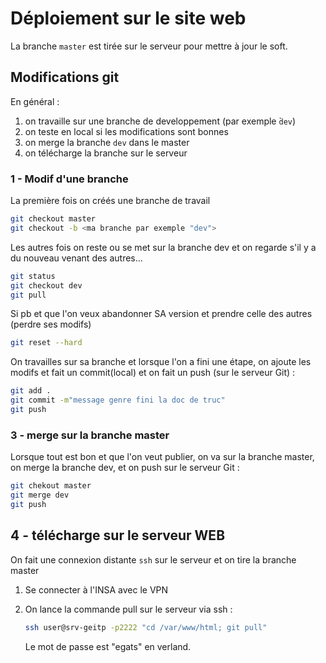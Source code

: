 # Déploiement sur le site web
La branche `master` est tirée sur le serveur pour mettre à jour le soft.

## Modifications git

En général :
 1. on travaille sur une branche de developpement (par exemple ̀`dev`)
 2. on teste en local si les modifications sont bonnes
 3. on merge la branche `dev` dans le master
 4. on télécharge la branche sur le serveur

### 1 - Modif d'une branche

La première fois on créés  une branche de travail  
  ```bash 
  git checkout master
  git checkout -b <ma branche par exemple "dev">
  ```
Les autres fois on reste ou se met sur la branche dev et on regarde s'il y a du nouveau venant des autres...
  ```bash 
  git status
  git checkout dev
  git pull
  ```
 Si pb et que l'on veux abandonner SA version et prendre celle des autres (perdre ses modifs) 
```bash
git reset --hard
```

 On travailles sur sa branche et lorsque l'on a fini une étape, on ajoute les modifs et fait un commit(local) et on fait un push (sur le serveur Git) :
```bash
git add .
git commit -m"message genre fini la doc de truc"
git push
```

### 3 - merge sur la branche master

Lorsque tout est bon et que l'on veut publier, on va sur la branche master, on merge la branche dev, et on push sur le serveur Git :
```bash
git chekout master
git merge dev
git push
```

## 4 - télécharge sur le serveur WEB
On fait une connexion distante `ssh` sur le serveur et on tire la branche master

1. Se connecter à l'INSA avec le VPN
2. On lance la commande pull sur le serveur via ssh :

    ```bash
    ssh user@srv-geitp -p2222 "cd /var/www/html; git pull"
    ```
    Le mot de passe est "egats" en verland.

    

